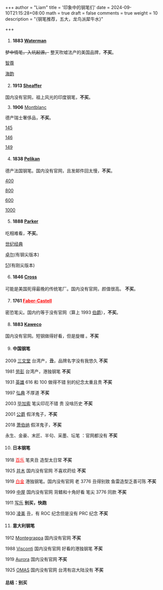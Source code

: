 +++
author = "Liam"
title = '印象中的钢笔们'
date = 2024-09-10T21:15:28+08:00
math = true 
draft = false
comments = true
weight = 10
description = "{钢笔推荐，五大，龙鸟派犀牛水}"

+++

1. #### 1883 [Waterman](https://www.waterman-zh.cn/)

~~梦中情笔，入坑起源。~~ 整天吹嘘法产的美国品牌，**不买**。

[智尊](https://www.waterman-zh.cn/exception-pens-china.html)

[海韵](https://www.waterman-zh.cn/carene-pens-china.html)



2. ####  1913 [Sheaffer](https://sheaffer.com/)

国内没有官网，祖上风光的印度钢笔，**不买**。



3. **1906** [Montblanc](https://www.montblanc.cn/cn/zh-cn/home.html)

德产瑞士奢侈品，**不买**。

[145](https://www.montblanc.cn/cn/zh-cn/collection/writing-instruments/meisterstuck/mb132464-meisterstueck-gold-coated-classique-fountain-pen-m.html)

[146](https://www.montblanc.cn/cn/zh-cn/collection/writing-instruments/meisterstuck/mb132460-meisterstueck-gold-coated-legrand-fountain-pen-m.html)

[149](https://www.montblanc.cn/cn/zh-cn/collection/writing-instruments/meisterstuck/mb132113-meisterstueck-gold-coated-149-fountain-pen-m.html)



4. #### 1838 [Pelikan](https://www.pelikan.com/)

德产法国钢笔。国内没有官网，且发邮件回太慢，**不买**。

[400](https://detail.tmall.com/item.htm?id=656546423243&scene=taobao_shop&spm=a1z10.1-b.w5003-24574726500.2.4e49341eL0V4EQ&skuId=4730612692269)

[800](https://detail.tmall.com/item.htm?abbucket=9&id=658939576087&pisk=fFXK4KO_bP4nUynt6bNMZpegxxqgoTIeCwSjEUYnNNQO4ZplxwVFw1IVWkJlrgTRyNYNKk8uY4QR2MdBA3MBCVtXD2TSdgiJVNvBa6Yk-UpR4ZEgo-2cYMJyhr40nTHLpGvBAUMBFuT62nSafHSfYMJyPc07i1sEyUnYObtWPlp62ntBFHOWClKJ439WRQg1f3T6FU_WOFw64nKBV3GB5lKvD4iBRXMs5nKSP2_WFlp6Vnl20JLzPEkRaPEbzbG5gYM5dJRpkv86bhXOuBTXTRD-e0-p9EsBWryYAUO14QBr4YdcAs7ycwgQyUWOf91flPcHRsKRm_QYhY-NOwB6wOqzHGJp2I9W60M5XdTWMOvbhVKN1Mf5Lwn-FHWhnQL26uMyZd6DGs_K4oS6d3_ygT4qLes50t5DHJ32v1svBglfntdOLqYvqXZTXblyOh7bkGPsvtQprhL0jFcraCQ2XEqTXblyOh-9olcmabROu&rn=b3318ebb22177bb7702bb0793b528cb5&spm=a1z10.5-b.w4011-23793798797.104.5eac5f3c0gu8SQ&skuId=4933259947901)

[600](https://detail.tmall.com/item.htm?abbucket=3&id=658934972285&pisk=fnymdOMeiSlbUPRoq_kf_fWAqo1JlnMsMPptWA3Na4uSWSUTMNDgr4ptMsaOj74aPj34Il9iblz1cVIfwoZjCA7dJwBLcowWbMC8nfrrauip3EPR2G2qCA7dSQpZG9D_Rq-wBqRr44iibdl474orb4o2_qzZzboEbKka7ASoacm27dkZgUrrPDd27Iuq4ToEXc8Z0PrPqcGqIEuxgfePkxVWiPPX98nmiVvxrd4UUpho8ogyQ62omegU04vwQqhM_SruDZvQ2xwT-DUAUK43bkNZZRYP-Vwu4-PaVEbinuUbKxyhoKn-FqGU_bjV3uDmof2iaHdSn5zbIjNDfMZr3zNIRj55P02Ypf0IZU742u0qt54APduYtuzo98LJpvPQrRcELg-2aB7TOdiPX8R61joSq2LURXmEiecc_gjkTPGqVmrRqgA61joSq2IlqByjg0i42&rn=c75603a2d14c373185642ca8e2b67789&spm=a1z10.3-b.w4011-23793968021.66.4e3a2a70sfaeiL&skuId=4759810725049)

[1000](https://detail.tmall.com/item.htm?abbucket=3&id=647854657748&rn=82228ed996f89876f23d151a65b8b160&spm=a1z10.3-b.w4011-23793968021.52.5eb32a70auzNRD&skuId=4675288353651)



5. #### 1888 [Parker](https://www.parkerpen.cn/)

吃相难看，**不买**。

[世纪经典](https://www.parkerpen.cn/duofold-pens-cn.html)

[卓尔](https://www.parkerpen.cn/sonnet-pens-cn.html)(有钢尖版本)

[51](https://www.parkerpen.cn/parker-51-pens-cn.html)(有刚尖版本)



6. #### 1846 [Cross](https://cross.com/)

可能是美国死得最晚的传统笔厂。国内没有官网，颜值很高。 **不买**。



7. #### 1761 <a href="https://www.faber-castell.cn/" style="color:red;">Faber-Castell</a>


密恐笔尖。国内约等于没有官网（算上 1993 [伯爵](http://www.graf-von-faber-castell.com.cn/)），**不买**。



8. #### 1883 [Kaweco](https://www.kaweco-pen.com/)

国内没有官网。短钢做得好看，但是旋帽 。**不买**



9. #### 中国钢笔

2009 [三文堂](https://www.twsbi.com/) 台湾产，**丑**，品牌名字没有我悠久 **不买**

1981 [劳彭](https://laban.com/) 台湾产，港独钢笔 **不买**

1931 [英雄](https://hero.com.cn/) 616 和 100 做得不错 别的纪念太重且贵 **不买**

1997 [弘典](http://www.winwinsky.com/index.asp) 不厚道 **不买**

2003 [毕加索](https://www.sh-picasso.com/) 笔尖印花不错 贵 没啥历史 **不买**

2001 [公爵](https://dukebg.pw666.cn/) 假洋鬼子，**不买**

2018 [萧伯纳](http://www.bernardshaw.vip/) 假洋鬼子，**不买**

永生、金豪、末匠、半句、采墨、坛笔 ：官网都没有 **不买**



10. #### 日本钢笔

1918 <a href="https://www.pilotpen.com.cn/" style="color:red;">百乐</a> 笔夹丑 造型太日常 **不买**

1925 [并木](https://www.pilot-namiki.com/en/) 国内没有官网 不喜欢莳绘 **不买**

1919 <a href="https://www.platinum-pen.co.jp/" style="color:red;">白金</a> 港独钢笔。国内没有官网 老 3776 丑得别致 鱼雷造型乏善可陈 **不买**

1999 [中屋](https://www.nakaya.org/) 国内没有官网 背鳍和十角好看 笔尖 3776 同款 **不买**

1911 [写乐](https://cn.sailor.co.jp/) **别买，快跑**

1930 [凌美](http://www.lamy.hk/) 丑，有 ROC 纪念但是没有 PRC 纪念 **不买**



11. #### 意大利钢笔

1912 [Montegrappa](https://www.montegrappa.com/) 国内没有官网  **不买**

1988 [Visconti](https://www.visconti.it/) 国内没有官网 好看的港独钢笔 **不买**

1919 [Aurora](https://www.aurorapen.it/) 国内没有官网 **不买**

1925 [OMAS](https://omasofficial.com/) 国内没有官网 台湾有店大陆没有 **不买**







####  总结：别买
